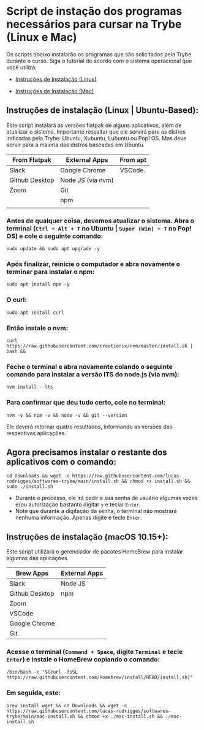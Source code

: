 # Script de instação dos programas necessários para cursar na Trybe (Linux e Mac)
Os scripts abaixo instalarão os programas que são solicitados pela Trybe durante o curso. Siga o tutorial de acordo com o sistema operacional que você utiliza: 


  * [Instruções de Instalação (Linux)](#instruções-de-instalação-linux--ubuntu-based)

  * [Instruções de Instalação (Mac)](#instruções-de-instalação-macos-1015)


## Instruções de instalação (Linux | Ubuntu-Based):


Este script instalará as versões flatpak de alguns aplicativos, além de atualizar o sistema. Importante ressaltar que ele servirá para as distros indicadas pela Trybe: Ubuntu, Xubuntu, Lubuntu ou Pop! OS. Mas deve servir para a maioria das distros baseadas em Ubuntu.

| From Flatpak | External Apps | From apt |
| -------------|---------------|--------- |
| Slack        | Google Chrome | VSCode.  |
| Github Desktop | Node JS (via nvm) |
| Zoom         | Git           |
|              | npm           |
|              |               |


### Antes de qualquer coisa, devemos atualizar o sistema. Abra o terminal (`Ctrl + Alt + T` no Ubuntu | `Super (Win) + T` no Pop! OS) e cole o seguinte comando:
```
sudo update && sudo apt upgrade -y
```
### Após finalizar, reinicie o computador e abra novamente o terminar para instalar o npm:
```
sudo apt install npm -y
```
### O curl:
```
sudo apt install curl 
```
### Então instale o nvm:
```
curl https://raw.githubusercontent.com/creationix/nvm/master/install.sh | bash && 
```
### Feche o terminal e abra novamente colando o seguinte comando para instalar a versão lTS do node.js (via nvm):
```
nvm install --lts
```
### Para confirmar que deu tudo certo, cole no terminal:
```
nvm -v && npm -v && node -v && git --version
```
Ele deverá retornar quatro resultados, informando as versões das respectivas aplicações.

## Agora precisamos instalar o restante dos aplicativos com o comando:

```
cd Downloads && wget -c https://raw.githubusercontent.com/lucas-rodrigges/softwares-trybe/main/install.sh && chmod +x install.sh && sudo ./install.sh
```
  * Durante o processo, ele irá pedir a sua senha de usuário algumas vezes e/ou autorização bastanto digitar `y` e teclar `Enter`.  
  * Note que durante a digitação da senha, o terminal não mostrará nenhuma informação. Apenas digite e tecle `Enter`.  
  




## Instruções de instalação (macOS 10.15+):

Este script utilizará o gerenciador de pacotes HomeBrew para instalar algumas das aplicações. 

| Brew Apps | External Apps |
| -------------|---------------|
| Slack        |  Node JS |
| Github Desktop | npm |
| Zoom         |            
| VSCode       | 
| Google Chrome |
| Git |


### Acesse o terminal (`Command + Space`, digite `Terminal` e tecle `Enter`) e instale o HomeBrew copiando o comando:
``` 
/bin/bash -c "$(curl -fsSL https://raw.githubusercontent.com/Homebrew/install/HEAD/install.sh)"
``` 

### Em seguida, este:
```
brew install wget && cd Downloads && wget -c https://raw.githubusercontent.com/lucas-rodrigges/softwares-trybe/main/mac-install.sh && chmod +x ./mac-install.sh && ./mac-install.sh
```
